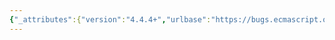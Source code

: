 ```yaml
---
{"_attributes":{"version":"4.4.4+","urlbase":"https://bugs.ecmascript.org/","maintainer":"dherman@mozilla.com"},"bug":{"bug_id":1673,"creation_ts":"2013-07-31 06:03:00 -0700","short_desc":"15.13.6.2.2: Unnecessary call to ToObject, misnumbered algorithm steps","delta_ts":"2013-08-23 08:23:41 -0700","product":"Draft for 6th Edition","component":"technical issue","version":"Rev 16: July 15, 2013 Draft","rep_platform":"All","op_sys":"All","bug_status":"RESOLVED","resolution":"FIXED","priority":"Normal","bug_severity":"normal","everconfirmed":true,"reporter":{"uid":"andrebargull","name":"André Bargull"},"assigned_to":{"uid":"allen","name":"Allen Wirfs-Brock"},"long_desc":[{"commentid":4647,"comment_count":0,"who":{"uid":"andrebargull","name":"André Bargull"},"bug_when":"2013-07-31 06:03:39 -0700","thetext":"OrdinaryConstruct() always returns an Object, so the call to ToObject() in 15.13.6.2.2, step 15.a can be removed.\n\nAnd the algorithm steps start at 12 instead of 1."},{"commentid":4648,"comment_count":1,"who":{"uid":"andrebargull","name":"André Bargull"},"bug_when":"2013-07-31 06:04:27 -0700","thetext":"And type in NOTE1, change \"is assume\" to \"is assumed\""},{"commentid":4959,"comment_count":2,"who":{"uid":"allen","name":"Allen Wirfs-Brock"},"bug_when":"2013-08-16 17:31:02 -0700","thetext":"fixed in rev17 editor's draft"},{"commentid":5195,"comment_count":3,"who":{"uid":"allen","name":"Allen Wirfs-Brock"},"bug_when":"2013-08-23 08:23:41 -0700","thetext":"fixed in rev17, August 23, 2013 draft"}]}}
---
```

